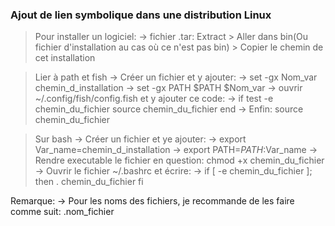 ### Ajout de lien symbolique dans une distribution Linux

> Pour installer un logiciel:
  -> fichier .tar: Extract > Aller dans bin(Ou fichier d'installation au cas où ce n'est pas bin) > Copier le chemin de cet installation

> Lier à path et fish
  -> Créer un fichier et y ajouter:
    -> set -gx Nom_var chemin_d_installation
    -> set -gx PATH $PATH $Nom_var
    -> ouvrir ~/.config/fish/config.fish et y ajouter ce code:
       -> if test -e chemin_du_fichier
           source chemin_du_fichier
          end
    -> Enfin: source chemin_du_fichier

> Sur bash
  -> Créer un fichier et ye ajouter:
     -> export Var_name=chemin_d_installation
     -> export PATH=$PATH:$Var_name
  -> Rendre executable le fichier en question: chmod +x chemin_du_fichier
  -> Ouvrir le fichier ~/.bashrc et écrire:
     -> if [ -e chemin_du_fichier ]; then
           . chemin_du_fichier
        fi

Remarque:
-> Pour les noms des fichiers, je recommande de les faire comme suit: .nom_fichier
